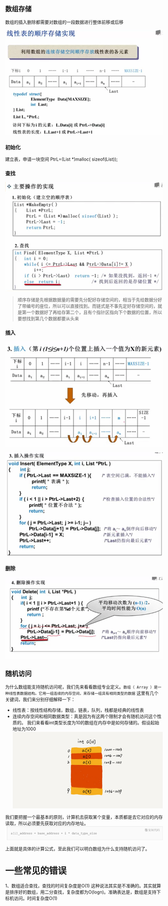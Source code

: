 ## 数组存储

数组的插入删除都需要对数组的一段数据进行整体前移或后移

![image-20210120222149755](assets/image-20210120222149755.png)

### 初始化

建立表，申请一块空间 PtrL=(List *)malloc( sizeof(List));

### 查找

![image-20210120222530669](assets/image-20210120222530669.png)

> 顺序存储是先根据数据量的需要先分配好存储空间的，相当于先给数据分好了带编号的座位，所以可以直接找到。而链式是不事先定好存储空间的，就是第一个数据好了再给存第二个，且有个指针区指向下个数据的位置，所以要想找到第几个数据都要从头来

### 插入

![image-20210120223706423](assets/image-20210120223706423.png)

![image-20210120223713990](assets/image-20210120223713990.png)

### 删除

![image-20210120225618908](assets/image-20210120225618908.png)

## 

## 随机访问

为什么数组能支持随机访问呢，我们先来看看数组专业定义。`数组（ Array ）是一种线性表数据结构。它用一组连续的内存空间，来存储一组具有相同类型的数据`
这里有几个关键词，我们来分别仔细解释一下：

- 线性表：按线性结构存储，数组，链表，队列，栈都是经典的线性表
- 连续内存空间和相同数据类型：真是因为有这两个限制才会有随机访问这个性质的。 我们来看看int类型长度为10的数组在内存中是如何存储的。假设起始地址为1000
  ![img](assets/1386197-20181204233305313-188987987.png)

我们要把握一个最基本的原则，计算机去获取某个变量，本质都是去它对应的内存读取，所以必须要先获取对应的内存地址。
![img](assets/1386197-20181204233713797-23753997.png)

上面就是具体的计算公式，至此我们可以明白数组为什么支持随机访问了。

# 一些常见的错误

1、数组适合查找，查找的时间复杂度是O(1)
这种说法其实是不准确的。其实就算是排序好的数组，用二分查找，复杂度都为O(logn)。准确表达是，数组是支持下标机访问。时间复杂度O(1)